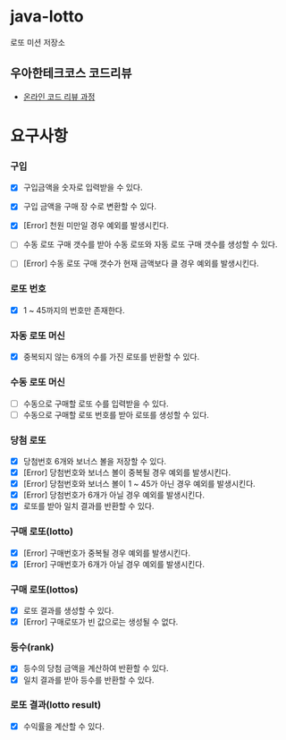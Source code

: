 # java-lotto

로또 미션 저장소

## 우아한테크코스 코드리뷰

- [온라인 코드 리뷰 과정](https://github.com/woowacourse/woowacourse-docs/blob/master/maincourse/README.md)


# 요구사항

### 구입
- [x] 구입금액을 숫자로 입력받을 수 있다.
- [x] 구입 금액을 구매 장 수로 변환할 수 있다.
- [x] [Error] 천원 미만일 경우 예외를 발생시킨다.

- [ ] 수동 로또 구매 갯수를 받아 수동 로또와 자동 로또 구매 갯수를 생성할 수 있다.
- [ ] [Error] 수동 로또 구매 갯수가 현재 금액보다 클 경우 예외를 발생시킨다.

### 로또 번호
- [x] 1 ~ 45까지의 번호만 존재한다.

### 자동 로또 머신
- [x] 중복되지 않는 6개의 수를 가진 로또를 반환할 수 있다.

### 수동 로또 머신
- [ ] 수동으로 구매할 로또 수를 입력받을 수 있다.
- [ ] 수동으로 구매할 로또 번호를 받아 로또를 생성할 수 있다.

### 당첨 로또
- [x] 당첨번호 6개와 보너스 볼을 저장할 수 있다.
- [x] [Error] 당첨번호와 보너스 볼이 중복될 경우 예외를 발생시킨다.
- [x] [Error] 당첨번호와 보너스 볼이 1 ~ 45가 아닌 경우 예외를 발생시킨다.
- [x] [Error] 당첨번호가 6개가 아닐 경우 예외를 발생시킨다.
- [x] 로또를 받아 일치 결과를 반환할 수 있다.

### 구매 로또(lotto)
- [x] [Error] 구매번호가 중복될 경우 예외를 발생시킨다.
- [x] [Error] 구매번호가 6개가 아닐 경우 예외를 발생시킨다.

### 구매 로또(lottos)
- [x] 로또 결과를 생성할 수 있다.
- [x] [Error] 구매로또가 빈 값으로는 생성될 수 없다.

### 등수(rank)
- [x] 등수의 당첨 금액을 계산하여 반환할 수 있다.
- [x] 일치 결과를 받아 등수를 반환할 수 있다.

### 로또 결과(lotto result)
- [x] 수익률을 계산할 수 있다.
